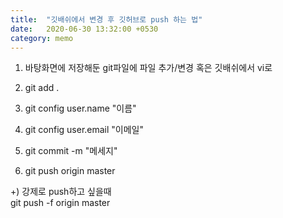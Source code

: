 ```yaml
---
title:  "깃배쉬에서 변경 후 깃허브로 push 하는 법"
date:   2020-06-30 13:32:00 +0530
category: memo
---
```


1. 바탕화면에 저장해둔 git파일에 파일 추가/변경
   혹은 깃배쉬에서 vi로

2. git add .
3. git config user.name "이름"
4. git config user.email "이메일"
5. git commit -m "메세지"
6. git push origin master

+) 강제로 push하고 싶을때  
   git push -f origin master

